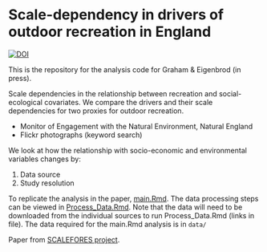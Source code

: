 Scale-dependency in drivers of outdoor recreation in England
===
[![DOI](https://zenodo.org/badge/144981828.svg)](https://zenodo.org/badge/latestdoi/144981828)

This is the repository for the analysis code for Graham & Eigenbrod (in press). 

Scale dependencies in the relationship between recreation and social-ecological covariates. We compare the drivers and their scale dependencies for two proxies for outdoor recreation. 

- Monitor of Engagement with the Natural Environment, Natural England
- Flickr photographs (keyword search)

We look at how the relationship with socio-economic and environmental variables changes by: 

1. Data source
2. Study resolution

To replicate the analysis in the paper, [main.Rmd](main.Rmd). The data processing steps can be viewed in [Process_Data.Rmd](Process_Data.Rmd). Note that the data will need to be downloaded from the individual sources to run Process_Data.Rmd (links in file). The data required for the main.Rmd analysis is in `data/`

Paper from [SCALEFORES project](https://www.southampton.ac.uk/geography/research/projects/scalefores.page).
